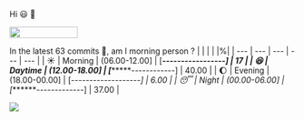 Hi :smiley: :wave:

<img src="https://jojoee.jojoee.com/api/utcnow" width="120" height="20">

In the latest 63 commits :bug:, am I morning person ? 
| | | | |%|
| --- | --- | --- | --- | --- |
| :sunny: | Morning | (06.00-12.00] | [***-----------------] | 17 |
| :satisfied: | Daytime | (12.00-18.00] | [********------------] | 40.00 |
| :moon: | Evening | (18.00-00.00] | [*-------------------] | 6.00 |
| :sleeping: | Night | (00.00-06.00] | [*******-------------] | 37.00 |

<img src="https://github-readme-stats.vercel.app/api/top-langs/?username=jojoee&layout=compact" />

